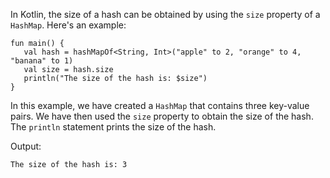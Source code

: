 In Kotlin, the size of a hash can be obtained by using the `size` property of a `HashMap`. Here's an example:

```
fun main() {
   val hash = hashMapOf<String, Int>("apple" to 2, "orange" to 4, "banana" to 1)
   val size = hash.size
   println("The size of the hash is: $size")
}
```

In this example, we have created a `HashMap` that contains three key-value pairs. We have then used the `size` property to obtain the size of the hash. The `println` statement prints the size of the hash.

Output:
```
The size of the hash is: 3
```